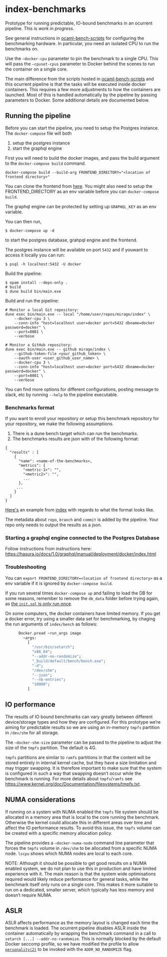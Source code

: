 # index-benchmarks

Prototype for running predictable, IO-bound benchmarks in an ocurrent pipeline. This is *work in progress*.

See general instructions in [ocaml-bench-scripts](https://github.com/ocaml-bench/ocaml_bench_scripts/) for configuring the benchmarking hardware. In particular, you need an isolated CPU to run the benchmarks on.

Use the `—docker-cpu` parameter to pin the benchmark to a single CPU. This will pass the `—cpuset-cpus` parameter to Docker behind the scenes to run the container on a single core.

The main difference from the scripts hosted in [ocaml-bench-scripts](https://github.com/ocaml-bench/ocaml_bench_scripts/) and this ocurrent pipeline is that the tasks will be executed inside docker containers. This requires a few more adjustments to how the containers are launched. Most of this is handled automatically by the pipeline by passing parameters to Docker. Some additional details are documented below.

## Running the pipeline

Before you can start the pipeline, you need to setup the Postgres instance.
The `docker-compose` file will both 
1. setup the postgres instance
2. start the graphql engine

First you will need to build the docker images, and pass the build argument to the `docker-compose build` command.

```
docker-compose build --build-arg FRONTEND_DIRECTORY="<location of frontend directory>"
```

You can clone the frontend from [here](https://github.com/CraigFe/current-bench/). You might also need to setup the
FRONTEND_DIRECTORY as an env variable before you can `docker-compose build`.

The graphql engine can be protected by setting up `GRAPHQL_KEY` as an env variable.

You can then run,
```
$ docker-compose up -d
```
to start the postgres database, grahpql engine and the frontend.

The postgres instance will be available on port `5432` and if youwant to access it locally you can run:
```
$ psql -h localhost:5432 -U docker
```

Build the pipeline:
```# install dependencies (requires postgres, libpq-dev library)
$ opam install --deps-only .
# build
$ dune build bin/main.exe
```

Build and run the pipeline:
```
# Monitor a local Git repository:
dune exec bin/main.exe -- local "/home/user/repos/mirage/index" \
    --docker-cpu 3 \
    --conn-info "host=localhost user=docker port=5432 dbname=docker password=docker" \
    --port=8081 \
    --verbose

# Monitor a GitHub repository:
dune exec bin/main.exe -- github mirage/index \
    --github-token-file <your_github_token> \
    --oauth-user <user_github_user_name> \
    --docker-cpu 3 \
    --conn-info "host=localhost user=docker port=5432 dbname=docker password=docker" \
    --port=8081 \
    --verbose
```

You can find more options for different configurations, posting message to slack, etc by running `--help` to the pipeline executable.

### Benchmarks format

If you want to enroll your repository or setup this benchmark repository for your repository,
we make the following assumptions.

1. There is a dune bench target which can run the benchmarks.
2. The benchmarks results are json with of the following format:
```
{
  "results" : [
    {
      "name": <name-of-the-benchmarks>,
      "metrics": {
        "<metric-1>": "",
        "<metric2>": "",
        ...
      },
     ...
    }
  ]
}
```
[Here's](https://gist.github.com/gs0510/9ef5d47582b7fbf8dda6df0af08537e4) an example from [index](https://github.com/mirage/index) with regards to what the format looks like.

The metadata about `repo`, `branch` and `commit` is added by the pipeline. Your repo only needs to output the results as a json.

### Starting a graphql engine connected to the Postgres Database

Follow instructions from instructions here: https://hasura.io/docs/1.0/graphql/manual/deployment/docker/index.html

### Troubleshooting

You can `export FRONTEND_DIRECTORY=<location of frontend directory>` as a env variable if it is ignored by `docker-compose build`.

If you run several times `docker-compose up` and failing to load the DB for some reasons, remember to remove the `db_data` folder before trying again, as [the `init.sql` is only run once](https://stackoverflow.com/questions/53249276/docker-compose-mysql-init-sql-is-not-executed).

On some computers, the docker containers have limited memory. If you get a docker error, try using a smaller data set for benchmarking, by chaging the run arguments of `index/bench` as follows:
```ocaml
      Docker.pread ~run_args image
        ~args:
          [
            "/usr/bin/setarch";
            "x86_64";
            "--addr-no-randomize";
            "_build/default/bench/bench.exe";
            "-d";
            "/dev/shm";
            "--json";
            "--nb-entries";
            "10000";
          ]
```

## IO performance

The results of IO bound benchmarks can vary greatly between different device/storage types and how they are configured. For this prototype we’re aiming for predictable results so we are using an in-memory `tmpfs` partition in `/dev/shm` for all storage.

The `—docker-shm-size` parameter can be passed to the pipeline to adjust the size of the `tmpfs` partition. The default is 4G.

`tmpfs` partitions are similar to `ramfs` partitions in that the content will be stored entirely in internal kernel cache, but they have a size limitation and may trigger swapping. It is therefore important to make sure that the system is configured in such a way that swapping doesn’t occur while the benchmark is running. For more details about `tmpfs`/`ramfs` see https://www.kernel.org/doc/Documentation/filesystems/tmpfs.txt.

## NUMA considerations

If running on a system with NUMA enabled the `tmpfs` file system should be allocated in a memory area that is local to the core running the benchmark. Otherwise the kernel could allocate this in different areas over time and affect the IO performance results. To avoid this issue, the `tmpfs` volume can be created with a specific memory allocation policy.

The pipeline provides a `—docker-numa-node` command line parameter that forces the `tmpfs` volume in `/dev/shm` to be allocated from a specific NUMA node. `lscpu` shows which NUMA nodes are local to each core.

NOTE: Although it should be possible to get good results on a NUMA enabled system, we do not plan to use this in production and have limited experience with it. The main reason is that the system wide optimisations required would likely reduce performance for general tasks, while the benchmark itself only runs on a single core. This makes it more suitable to run on a dedicated, smaller server, which typically has less memory and doesn’t require NUMA.

## ASLR

ASLR affects performance as the memory layout is changed each time the benchmark is loaded. The ocurrent pipeline disables ASLR inside the container automatically by wrapping the benchmark command in a call to `setarch [...] --addr-no-randomize`. This is normally blocked by the default Docker seccomp profile, so we have modified the profile to allow [`personality(2)`](http://man7.org/linux/man-pages/man2/personality.2.html) to be invoked with the `ADDR_NO_RANDOMIZE` flag.


